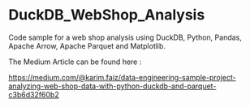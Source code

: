 # DuckDB_WebShop_Analysis
Code sample for a web shop analysis using DuckDB, Python, Pandas, Apache Arrow, Apache Parquet and Matplotlib.

The Medium Article can be found here : 

https://medium.com/@karim.faiz/data-engineering-sample-project-analyzing-web-shop-data-with-python-duckdb-and-parquet-c3b6d32f60b2

